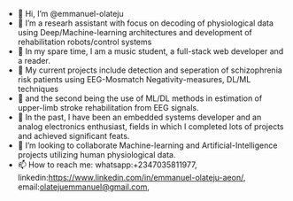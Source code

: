 - 👋 Hi, I’m @emmanuel-olateju
- 👀 I’m a researh assistant with focus on decoding of physiological data using Deep/Machine-learning architectures and development of rehabilitation robots/control systems
- 👀 In my spare time, I am a music student, a full-stack web developer and a reader.
- 🌱 My current projects include detection and seperation of schizophrenia risk patients using EEG-Mosmatch Negativity-measures, DL/ML techniques
- 🌱 and the second being the use of ML/DL methods in estimation of upper-limb stroke rehabilitation from EEG signals.
- 🌱 In the past, I have been an embedded systems developer and an analog electronics enthusiast, fields in which I completed lots of projects and achieved significant feats.
- 💞️ I’m looking to collaborate Machine-learning and Artificial-Intelligence projects utilizing human physiological data.
- 📫 How to reach me: whatsapp:+2347035811977, linkedin:https://www.linkedin.com/in/emmanuel-olateju-aeon/, email:olatejuemmanuel@gmail.com,

<!---
emmanuel-olateju/emmanuel-olateju is a ✨ special ✨ repository because its `README.md` (this file) appears on your GitHub profile.
You can click the Preview link to take a look at your changes.
--->
